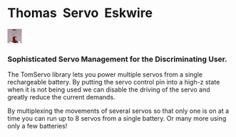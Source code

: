 # Thomas  Servo  Eskwire

![TomServo32x32.png](TomServo32x32.png)
### Sophisticated Servo Management for the Discriminating User.

The TomServo library lets you power multiple servos
from a single rechargeable battery.  By putting the
servo control pin into a high-z state when it is not 
being used we can disable the driving of the servo
and greatly reduce the current demands.

By multiplexing the movements of several servos
so that only one is on at a time you can run up
to 8 servos from a single battery. Or many more
using only a few batteries!
